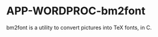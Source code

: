 APP-WORDPROC-bm2font
====================

bm2font is a utility to convert pictures into TeX fonts, in C.
